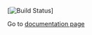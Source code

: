 [![Build Status](https://35.167.180.164:8080/buildStatus/icon?job=atac-seq/develop_v1)]

Go to [documentation page](https://encode-dcc.github.io/wdl-pipelines/)

